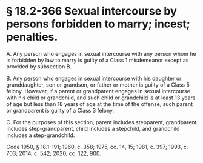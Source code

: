 # § 18.2-366 Sexual intercourse by persons forbidden to marry; incest; penalties.

<p>A. Any person who engages in sexual intercourse with any person whom he is forbidden by law to marry is guilty of a Class 1 misdemeanor except as provided by subsection B.</p><p>B. Any person who engages in sexual intercourse with his daughter or granddaughter, son or grandson, or father or mother is guilty of a Class 5 felony. However, if a parent or grandparent engages in sexual intercourse with his child or grandchild, and such child or grandchild is at least 13 years of age but less than 18 years of age at the time of the offense, such parent or grandparent is guilty of a Class 3 felony.</p><p>C. For the purposes of this section, parent includes stepparent, grandparent includes step-grandparent, child includes a stepchild, and grandchild includes a step-grandchild.</p><p>Code 1950, § 18.1-191; 1960, c. 358; 1975, cc. 14, 15; 1981, c. 397; 1993, c. 703; 2014, c. <a href='http://lis.virginia.gov/cgi-bin/legp604.exe?141+ful+CHAP0542'>542</a>; 2020, cc. <a href='http://lis.virginia.gov/cgi-bin/legp604.exe?201+ful+CHAP0122'>122</a>, <a href='http://lis.virginia.gov/cgi-bin/legp604.exe?201+ful+CHAP0900'>900</a>.</p>